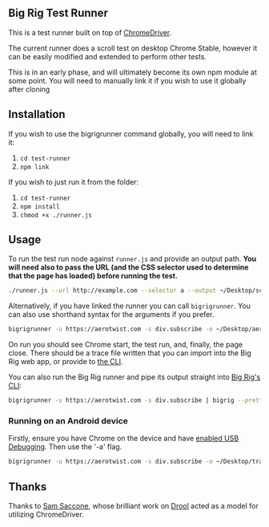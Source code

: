 ## Big Rig Test Runner

This is a test runner built on top of [ChromeDriver](https://sites.google.com/a/chromium.org/chromedriver/).

The current runner does a scroll test on desktop Chrome Stable, however it can be easily modified and extended to perform other tests.

This is in an early phase, and will ultimately become its own npm module at some point. You will need to manually link it if you wish to use it globally after cloning

## Installation

If you wish to use the bigrigrunner command globally, you will need to link it:

1. `cd test-runner`
1. `npm link`

If you wish to just run it from the folder:

1. `cd test-runner`
1. `npm install`
1. `chmod +x ./runner.js`

## Usage

To run the test run node against `runner.js` and provide an output path. **You will need also to pass the URL (and the CSS selector used to determine that the page has loaded) before running the test.**

```bash
./runner.js --url http://example.com --selector a --output ~/Desktop/scroll.json
```

Alternatively, if you have linked the runner you can call `bigrigrunner`. You can also use shorthand syntax for the arguments if you prefer.

```bash
bigrigrunner -u https://aerotwist.com -s div.subscribe -o ~/Desktop/aerotwist.scroll.json
```

On run you should see Chrome start, the test run, and, finally, the page close. There should be a trace file written that you can import into the Big Rig web app, or provide to [the CLI](https://github.com/GoogleChrome/node-big-rig).

You can also run the Big Rig runner and pipe its output straight into [Big Rig's CLI](https://github.com/GoogleChrome/node-big-rig):

```bash
bigrigrunner -u https://aerotwist.com -s div.subscribe | bigrig --pretty-print
```

### Running on an Android device

Firstly, ensure you have Chrome on the device and have [enabled USB Debugging](https://developers.google.com/web/tools/chrome-devtools/debug/remote-debugging/remote-debugging). Then use the '-a' flag.

```bash
bigrigrunner -u https://aerotwist.com -s div.subscribe -o ~/Desktop/trace.json -a
```

## Thanks

Thanks to [Sam Saccone](https://twitter.com/samccone), whose brilliant work on [Drool](https://github.com/samccone/drool) acted as a model for utilizing ChromeDriver.
